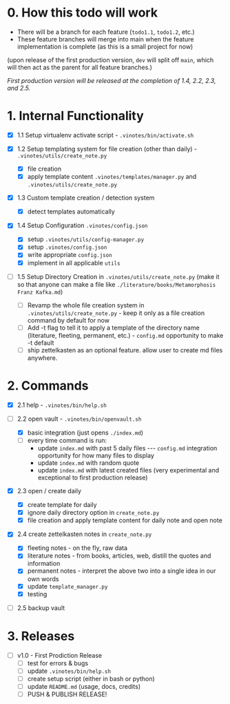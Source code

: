 # 0. How this todo will work

- There will be a branch for each feature (`todo1.1`, `todo1.2`, etc.)
- These feature branches will merge into main when the feature implementation is complete (as this is a small project for now)

(upon release of the first production version, `dev` will split off `main`, which will then act as the parent for all feature branches.)

_First production version will be released at the completion of 1.4, 2.2, 2.3, and 2.5._

# 1. Internal Functionality
- [x] 1.1 Setup virtualenv activate script - `.vinotes/bin/activate.sh`

- [x] 1.2 Setup templating system for file creation (other than daily) - `.vinotes/utils/create_note.py`
  - [x] file creation
  - [x] apply template content `.vinotes/templates/manager.py` and `.vinotes/utils/create_note.py`

- [x] 1.3 Custom template creation / detection system
  - [x] detect templates automatically

- [x] 1.4 Setup Configuration `.vinotes/config.json`
  - [x] setup `.vinotes/utils/config-manager.py`
  - [x] setup `.vinotes/config.json`
  - [x] write appropriate `config.json`
  - [x] implement in all applicable `utils`

- [ ] 1.5 Setup Directory Creation in `.vinotes/utils/create_note.py` (make it so that anyone can make a file like `./literature/books/Metamorphosis Franz Kafka.md`)
  - [ ] Revamp the whole file creation system in `.vinotes/utils/create_note.py` - keep it only as a file creation command by default for now
  - [ ] Add -t flag to tell it to apply a template of the directory name (literature, fleeting, permanent, etc.) - `config.md` opportunity to make -t default
  - [ ] ship zettelkasten as an optional feature. allow user to create md files anywhere.

# 2. Commands
- [x] 2.1 help - `.vinotes/bin/help.sh`

- [ ] 2.2 open vault - `.vinotes/bin/openvault.sh`
  - [x] basic integration (just opens `./index.md`)
  - [ ] every time command is run: 
    - update `index.md` with past 5 daily files --- `config.md` integration opportunity for how many files to display
    - update `index.md` with random quote
    - update `index.md` with latest created files (very experimental and exceptional to first production release)

- [x] 2.3 open / create daily
  - [x] create template for daily
  - [x] ignore daily directory option in `create_note.py`
  - [x] file creation and apply template content for daily note and open note

- [x] 2.4 create zettelkasten notes in `create_note.py`
  - [x] fleeting notes - on the fly, raw data
  - [x] literature notes - from books, articles, web, distill the quotes and information 
  - [x] permanent notes - interpret the above two into a single idea in our own words
  - [x] update `template_manager.py`
  - [x] testing

- [ ] 2.5 backup vault 

# 3. Releases
- [ ] v1.0 - First Prodiction Release
  - [ ] test for errors & bugs
  - [ ] update `.vinotes/bin/help.sh`
  - [ ] create setup script (either in bash or python)
  - [ ] update `README.md` (usage, docs, credits)
  - [ ] PUSH & PUBLISH RELEASE!
